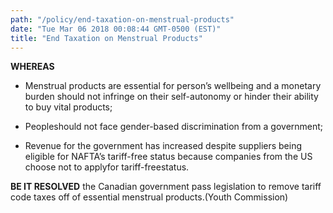 ```yaml
---
path: "/policy/end-taxation-on-menstrual-products"
date: "Tue Mar 06 2018 00:08:44 GMT-0500 (EST)"
title: "End Taxation on Menstrual Products"
---
```

      

 **WHEREAS** 
 

* Menstrual products are essential for person’s wellbeing and a monetary burden should not infringe on their self-autonomy or hinder their ability to buy vital products;

* Peopleshould not face gender-based discrimination from a government;

* Revenue for the government has increased despite suppliers being eligible for NAFTA’s tariff-free status because companies from the US choose not to applyfor tariff-freestatus.

**BE IT RESOLVED** the Canadian government pass legislation to remove tariff code taxes off of essential menstrual products.(Youth Commission)